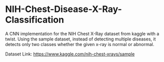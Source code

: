 # NIH-Chest-Disease-X-Ray-Classification
A CNN implementation for the NIH Chest X-Ray dataset from kaggle with a twist. Using the sample dataset, instead of detecting multiple diseases, it detects only two classes whether the given x-ray is normal or abnormal.

Dataset Link: https://www.kaggle.com/nih-chest-xrays/sample
